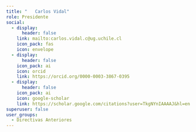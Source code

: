 ```yaml
---
title: "   Carlos Vidal"
role: Presidente
social:
  - display:
      header: false
    link: mailto:carlos.vidal.c@ug.uchile.cl
    icon_pack: fas
    icon: envelope
  - display:
      header: false
    icon_pack: ai
    icon: orcid
    link: https://orcid.org/0000-0003-3867-0395
  - display:
      header: false
    icon_pack: ai
    icon: google-scholar
    link: https://scholar.google.com/citations?user=TkgNYnIAAAAJ&hl=en
superuser: false
user_groups:
  - Directivas Anteriores
---
```

